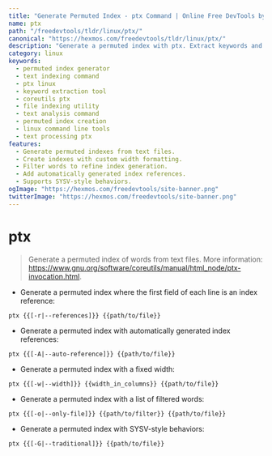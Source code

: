 ```yaml
---
title: "Generate Permuted Index - ptx Command | Online Free DevTools by Hexmos"
name: ptx
path: "/freedevtools/tldr/linux/ptx/"
canonical: "https://hexmos.com/freedevtools/tldr/linux/ptx/"
description: "Generate a permuted index with ptx. Extract keywords and create context-aware indexes from text files with ease. Free online tool, no registration required."
category: linux
keywords:
  - permuted index generator
  - text indexing command
  - ptx linux
  - keyword extraction tool
  - coreutils ptx
  - file indexing utility
  - text analysis command
  - permuted index creation
  - linux command line tools
  - text processing ptx
features:
  - Generate permuted indexes from text files.
  - Create indexes with custom width formatting.
  - Filter words to refine index generation.
  - Add automatically generated index references.
  - Supports SYSV-style behaviors.
ogImage: "https://hexmos.com/freedevtools/site-banner.png"
twitterImage: "https://hexmos.com/freedevtools/site-banner.png"
---
```


# ptx

> Generate a permuted index of words from text files.
> More information: <https://www.gnu.org/software/coreutils/manual/html_node/ptx-invocation.html>.

- Generate a permuted index where the first field of each line is an index reference:

`ptx {{[-r|--references]}} {{path/to/file}}`

- Generate a permuted index with automatically generated index references:

`ptx {{[-A|--auto-reference]}} {{path/to/file}}`

- Generate a permuted index with a fixed width:

`ptx {{[-w|--width]}} {{width_in_columns}} {{path/to/file}}`

- Generate a permuted index with a list of filtered words:

`ptx {{[-o|--only-file]}} {{path/to/filter}} {{path/to/file}}`

- Generate a permuted index with SYSV-style behaviors:

`ptx {{[-G|--traditional]}} {{path/to/file}}`
